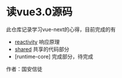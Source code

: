 # 读vue3.0源码
此仓库记录学习vue-next的心得，目前完成的有

* [reactivity](./reactivity/总体梳理.md) 响应原理
* [shared](./shared/index.md) 共享的代码部分
* [runtime-core] 完成部分，待完成


作者：国安信徒